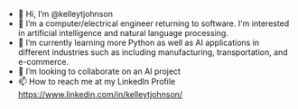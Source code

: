 - 👋 Hi, I’m @kelleytjohnson
- 👀 I’m a computer/electrical engineer returning to software. I'm interested in artificial intelligence and natural language processing.
- 🌱 I’m currently learning more Python as well as AI applications in different industries such as including manufacturing, transportation, and e-commerce.
- 💞️ I’m looking to collaborate on an AI project
- 📫 How to reach me at my LinkedIn Profile https://www.linkedin.com/in/kelleytjohnson/

<!---
kelleytjohnson/kelleytjohnson is a ✨ special ✨ repository because its `README.md` (this file) appears on your GitHub profile.
You can click the Preview link to take a look at your changes.
--->
